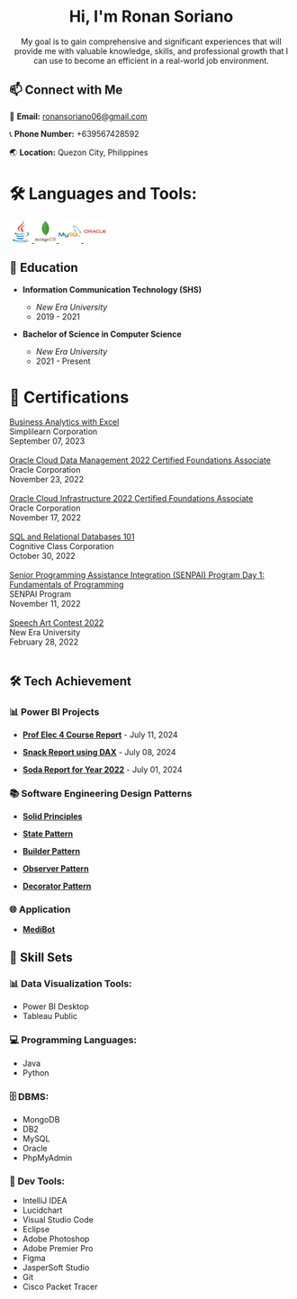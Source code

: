 <h1 align="center">Hi, I'm Ronan Soriano</h1>
<p align="center">My goal is to gain comprehensive and significant experiences that will provide me with valuable knowledge, skills, and professional growth that I can use to become an efficient in a real-world job environment.</p>

## 📫 Connect with Me
📧 **Email:** [ronansoriano06@gmail.com](mailto:ronansoriano06@gmail.com)

📞 **Phone Number:** +639567428592

🌏 **Location:** Quezon City, Philippines

<h1 align="left"> 🛠️ Languages and Tools:</h1>
<p align="left"> <a href="https://www.java.com/" target="_blank" rel="noreferrer"> <img src="https://raw.githubusercontent.com/devicons/devicon/master/icons/java/java-original.svg" alt="java" width="40" height="40"/> </a> <a href="https://www.mongodb.com/" target="_blank" rel="noreferrer"> <img src="https://raw.githubusercontent.com/devicons/devicon/master/icons/mongodb/mongodb-original-wordmark.svg" alt="mongodb" width="40" height="40"/> </a> <a href="https://www.mysql.com/" target="_blank" rel="noreferrer"> <img src="https://raw.githubusercontent.com/devicons/devicon/master/icons/mysql/mysql-original-wordmark.svg" alt="mysql" width="40" height="40"/> </a> <a href="https://www.oracle.com/" target="_blank" rel="noreferrer"> <img src="https://raw.githubusercontent.com/devicons/devicon/master/icons/oracle/oracle-original.svg" alt="oracle" width="40" height="40"/> </a> </p>

## 🏫 Education

- **Information Communication Technology (SHS)**
  - *New Era University*
  - 2019 - 2021

- **Bachelor of Science in Computer Science**
  - *New Era University*
  - 2021 - Present
 
  
<h1 align="left"> 📜  Certifications</h1>
<p align="left"><a href="https://simpli-web.app.link/e/UUKRnUJuTCb">Business Analytics with Excel</a> <br>
                   Simplilearn Corporation <br>
                   September 07, 2023 <br><br>
                   <a href="https://catalog-education.oracle.com/pls/certview/sharebadge?id=15B6F31926F45DBBA29289A2A9E2740BE82434415143F2B9675A121246BB0D3D">Oracle Cloud Data Management 2022 Certified Foundations Associate</a> <br>
                   Oracle Corporation <br>
                   November 23, 2022 <br><br>
                   <a href="https://catalog-education.oracle.com/pls/certview/sharebadge?id=AFA40E99E37014EFE77A6107207D7376F3AD1C3704A83909FEB718E9A068098B">Oracle Cloud Infrastructure 2022 Certified Foundations Associate</a> <br>
                   Oracle Corporation <br>
                   November 17, 2022 <br><br>
                   <a href="https://courses.cognitiveclass.ai/certificates/d9c2e62615c54fb4bf214e0e3fb5b224">SQL and Relational Databases 101</a> <br>
                   Cognitive Class Corporation <br>
                   October 30, 2022 <br><br>
                   <a href="https://drive.google.com/file/d/143Kh1zXKKA2ePwjsycsyCFR0FDyudJec/view?usp=share_link">Senior Programming Assistance Integration (SENPAI) Program Day 1: Fundamentals of Programming</a><br>
                   SENPAI Program <br>
                   November 11, 2022 <br><br>
                   <a href="https://drive.google.com/file/d/1lyDAz6yXTpJb0tlGfnj47yELayLsZ4EM/view?usp=share_link">Speech Art Contest 2022</a><br>
                   New Era University <br>
                   February 28, 2022 <br><br>
                   </p>

## 🛠️ Tech Achievement 

### 📊 Power BI Projects
- **[Prof Elec 4 Course Report](https://app.powerbi.com/view?r=eyJrIjoiNGM5ZDQ0ZGItY2YxNC00ZjAwLThlZmYtNWQwZjBjNTAxODIyIiwidCI6IjlmZjhiMGQxLWI4YjktNGQxNi05ZjRiLTU1OGM5YWRiMzM4MCIsImMiOjEwfQ%3D%3D)** - July 11, 2024

- **[Snack Report using DAX](https://app.powerbi.com/view?r=eyJrIjoiMjU4ZTA2OTgtNzlkNS00MWVhLWFjYjMtNGI5YmE1NGI2NjU0IiwidCI6IjlmZjhiMGQxLWI4YjktNGQxNi05ZjRiLTU1OGM5YWRiMzM4MCIsImMiOjEwfQ%3D%3D)** - July 08, 2024

- **[Soda Report for Year 2022](https://app.powerbi.com/view?r=eyJrIjoiZTk3N2I4ZGEtYzkzMC00NmNhLWEwYzMtM2U4Mzk3OThkZmQyIiwidCI6ImQ3NmQ5YjRmLWI3ODItNDE0MS1iODMwLTkwNzNkOTgwYzc2YiIsImMiOjEwfQ%3D%3D)** - July 01, 2024

### 📚 Software Engineering Design Patterns
- **[Solid Principles](https://github.com/RonanSoriano/solidPrinciples)**

- **[State Pattern](https://github.com/RonanSoriano/statePattern)**

- **[Builder Pattern](https://github.com/RonanSoriano/builderPattern)**

- **[Observer Pattern](https://github.com/RonanSoriano/observerPattern)**

- **[Decorator Pattern](https://github.com/RonanSoriano/decoratorPattern)**

### 🌐 Application
- **[MediBot](https://medibotkm.pythonanywhere.com)**


## 💼 Skill Sets

 ### 📊 Data Visualization Tools:
- Power BI Desktop
- Tableau Public

### 💻 Programming Languages:
- Java
- Python

 ### 🗄️ DBMS:
- MongoDB
- DB2
- MySQL
- Oracle
- PhpMyAdmin

 ### 🔧 Dev Tools:
- IntelliJ IDEA
- Lucidchart
- Visual Studio Code
- Eclipse
- Adobe Photoshop
- Adobe Premier Pro
- Figma
- JasperSoft Studio
- Git
- Cisco Packet Tracer
